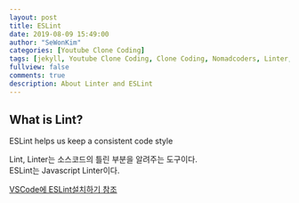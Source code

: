 ```yaml
---
layout: post
title: ESLint
date: 2019-08-09 15:49:00
author: "SeWonKim"
categories: [Youtube Clone Coding]
tags: [jekyll, Youtube Clone Coding, Clone Coding, Nomadcoders, Linter, ESLint]
fullview: false
comments: true
description: About Linter and ESLint
---
```


## What is Lint?

ESLint helps us keep a consistent code style

Lint, Linter는 소스코드의 틀린 부분을 알려주는 도구이다.  
ESLint는 Javascript Linter이다.

[VSCode에 ESLint설치하기 참조](https://k39335.tistory.com/80)
